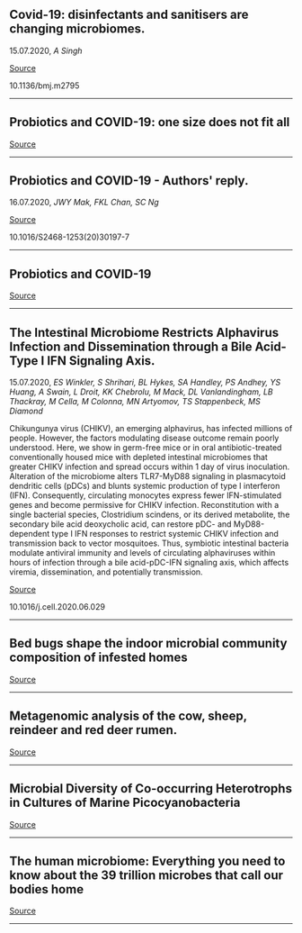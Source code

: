 ## Covid-19: disinfectants and sanitisers are changing microbiomes.
 15.07.2020, _A Singh_



[Source](https://www.bmj.com/content/370/bmj.m2795)

10.1136/bmj.m2795

---

## Probiotics and COVID-19: one size does not fit all

[Source](https://www.thelancet.com/pdfs/journals/langas/PIIS2468-1253(20)30122-9.pdf)

---

## Probiotics and COVID-19 - Authors' reply.
 16.07.2020, _JWY Mak, FKL Chan, SC Ng_



[Source](https://www.thelancet.com/pdfs/journals/langas/PIIS2468-1253(20)30195-3.pdf)

10.1016/S2468-1253(20)30197-7

---

## Probiotics and COVID-19

[Source](https://www.thelancet.com/pdfs/journals/langas/PIIS2468-1253(20)30195-3.pdf)

---

## The Intestinal Microbiome Restricts Alphavirus Infection and Dissemination through a Bile Acid-Type I IFN Signaling Axis.
 15.07.2020, _ES Winkler, S Shrihari, BL Hykes, SA Handley, PS Andhey, YS Huang, A Swain, L Droit, KK Chebrolu, M Mack, DL Vanlandingham, LB Thackray, M Cella, M Colonna, MN Artyomov, TS Stappenbeck, MS Diamond_


Chikungunya virus (CHIKV), an emerging alphavirus, has infected millions of people. However, the factors modulating disease outcome remain poorly understood. Here, we show in germ-free mice or in oral antibiotic-treated conventionally housed mice with depleted intestinal microbiomes that greater CHIKV infection and spread occurs within 1 day of virus inoculation. Alteration of the microbiome alters TLR7-MyD88 signaling in plasmacytoid dendritic cells (pDCs) and blunts systemic production of type I interferon (IFN). Consequently, circulating monocytes express fewer IFN-stimulated genes and become permissive for CHIKV infection. Reconstitution with a single bacterial species, Clostridium scindens, or its derived metabolite, the secondary bile acid deoxycholic acid, can restore pDC- and MyD88-dependent type I IFN responses to restrict systemic CHIKV infection and transmission back to vector mosquitoes. Thus, symbiotic intestinal bacteria modulate antiviral immunity and levels of circulating alphaviruses within hours of infection through a bile acid-pDC-IFN signaling axis, which affects viremia, dissemination, and potentially transmission.

[Source](https://www.cell.com/cell/pdf/S0092-8674(20)30806-0.pdf)

10.1016/j.cell.2020.06.029

---

## Bed bugs shape the indoor microbial community composition of infested homes

[Source](https://www.sciencedirect.com/science/article/pii/S0048969720342261)

---

## Metagenomic analysis of the cow, sheep, reindeer and red deer rumen. 

[Source](https://www.biorxiv.org/content/10.1101/2020.02.12.945139v2.abstract)

---

## Microbial Diversity of Co-occurring Heterotrophs in Cultures of Marine Picocyanobacteria

[Source](https://www.biorxiv.org/content/10.1101/2020.07.15.205195v1.abstract)

---

## The human microbiome: Everything you need to know about the 39 trillion microbes that call our bodies home

[Source](https://www.sciencefocus.com/the-human-body/human-microbiome/)

---


